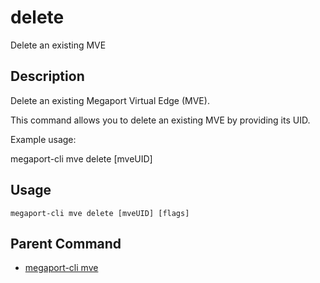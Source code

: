 # delete

Delete an existing MVE

## Description

Delete an existing Megaport Virtual Edge (MVE).

This command allows you to delete an existing MVE by providing its UID.

Example usage:

  megaport-cli mve delete [mveUID]



## Usage

```
megaport-cli mve delete [mveUID] [flags]
```



## Parent Command

* [megaport-cli mve](mve.md)







